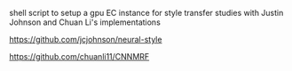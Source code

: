 shell script to setup a gpu EC instance for style transfer studies with Justin Johnson and Chuan Li's implementations

https://github.com/jcjohnson/neural-style

https://github.com/chuanli11/CNNMRF
